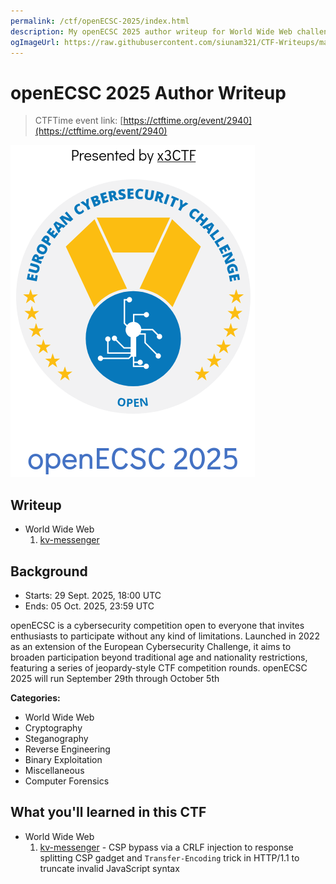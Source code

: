 ```yaml
---
permalink: /ctf/openECSC-2025/index.html
description: My openECSC 2025 author writeup for World Wide Web challenge "kv-messenger".
ogImageUrl: https://raw.githubusercontent.com/siunam321/CTF-Writeups/main/openECSC-2025/images/banner.png
---
```


# openECSC 2025 Author Writeup

> CTFTime event link: [https://ctftime.org/event/2940](https://ctftime.org/event/2940)

![](https://raw.githubusercontent.com/siunam321/CTF-Writeups/main/openECSC-2025/images/banner.png)

## Writeup

- World Wide Web
    1. [kv-messenger](https://siunam321.github.io/ctf/openECSC-2025/web/kv-messenger/)

## Background

- Starts: 29 Sept. 2025, 18:00 UTC
- Ends: 05 Oct. 2025, 23:59 UTC

openECSC is a cybersecurity competition open to everyone that invites enthusiasts to participate without any kind of limitations. Launched in 2022 as an extension of the European Cybersecurity Challenge, it aims to broaden participation beyond traditional age and nationality restrictions, featuring a series of jeopardy-style CTF competition rounds. openECSC 2025 will run September 29th through October 5th

**Categories:**

- World Wide Web
- Cryptography
- Steganography
- Reverse Engineering
- Binary Exploitation
- Miscellaneous
- Computer Forensics

## What you'll learned in this CTF

- World Wide Web
    1. [kv-messenger](https://siunam321.github.io/ctf/openECSC-2025/web/kv-messenger/) - CSP bypass via a CRLF injection to response splitting CSP gadget and `Transfer-Encoding` trick in HTTP/1.1 to truncate invalid JavaScript syntax